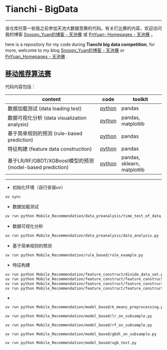 # Tianchi - BigData #
-----

该仓库托管一些我之前参加天池大数据竞赛的代码。有关打比赛的内容，欢迎访问我的博客 [Snoopy_Yuan的博客 - 天池赛](http://blog.csdn.net/Snoopy_Yuan/article/category/6924508) 或 [PnYuan- Homepages - 天池赛](https://pnyuan.github.io/blog/categories/%E5%A4%A9%E6%B1%A0%E5%A4%A7%E6%95%B0%E6%8D%AE%E7%AB%9E%E8%B5%9B/) 。

here is a repository for my code during **Tianchi big data competition**, for more, welcome to my blog [Snoopy_Yuan的博客 - 天池赛](http://blog.csdn.net/Snoopy_Yuan/article/category/6924508)  or [PnYuan_Homepages - 天池赛](https://pnyuan.github.io/blog/categories/%E5%A4%A9%E6%B1%A0%E5%A4%A7%E6%95%B0%E6%8D%AE%E7%AB%9E%E8%B5%9B/) .

## [移动推荐算法赛](https://tianchi.aliyun.com/getStart/introduction.htm?spm=5176.100066.333.1.jRXOx1&raceId=231522) ##

代码内容包括：

|content|code|toolkit|
|-------|----|-------|
|数据加载测试 (data loading test)|[python](./Mobile_Recommendation/data_preanalysis/time_test_of_data_loading.py)|pandas|
|数据可视化分析 (data visualization analysis)|[python](./Mobile_Recommendation/data_preanalysis/data_analysis.py)|pandas, matplotlib|
|基于简单规则的预测 (rule-based prediction)|[python](./Mobile_Recommendation/rule_based/rule_example.py)|pandas|
|特征构建 (feature data construction)|[python](./Mobile_Recommendation/feature_construct/)|pandas|
|基于LR/RF/GBDT/XGBoost模型的预测 (model-based prediction)|[python](./Mobile_Recommendation/model_based/)|pandas, sklearn, matplotlib|

-----

- 初始化环境（自行安装uv）

```
uv sync
```

- 数据加载测试

```bash
uv run python Mobile_Recommendation/data_preanalysis/time_test_of_data_loading.py
```

- 数据可视化分析

```bash
uv run python Mobile_Recommendation/data_preanalysis/data_analysis.py
```

- 基于简单规则的预测

```bash
uv run python Mobile_Recommendation/rule_based/rule_example.py
```

- 特征构建

```bash
uv run python Mobile_Recommendation/feature_construct/divide_data_set.py
uv run python Mobile_Recommendation/feature_construct/feature_construct_part_1.py
uv run python Mobile_Recommendation/feature_construct/feature_construct_part_2.py
uv run python Mobile_Recommendation/feature_construct/feature_construct_part_3.py
```

-

```bash
uv run python Mobile_Recommendation/model_based/k_means_preprocessing.py

uv run python Mobile_Recommendation/model_based/lr_on_subsample.py

uv run python Mobile_Recommendation/model_based/rf_on_subsample.py

uv run python Mobile_Recommendation/model_based/gbdt_on_subsample.py

uv run python Mobile_Recommendation/model_based/xgb_test.py
```
